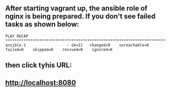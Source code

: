 ## After starting vagrant up, the ansible role of nginx is being prepared. If you don't see failed tasks as shown below:
```
PLAY RECAP ***************************************************************************************************************
ansible-1                  : ok=12   changed=9    unreachable=0    failed=0    skipped=0    rescued=0    ignored=0
```

## then click tyhis URL:
## [http://localhost:8080](http://localhost:8080)
